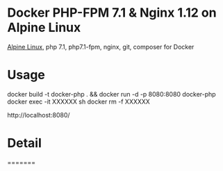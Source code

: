 Docker PHP-FPM 7.1 & Nginx 1.12 on Alpine Linux
==============================================
[Alpine Linux](http://www.alpinelinux.org/), php 7.1, php7.1-fpm, nginx, git, composer for Docker


# Usage

docker build -t docker-php . && docker run -d -p 8080:8080 docker-php
docker exec -it XXXXXX sh
docker rm -f XXXXXX

http://localhost:8080/

# Detail
=======
